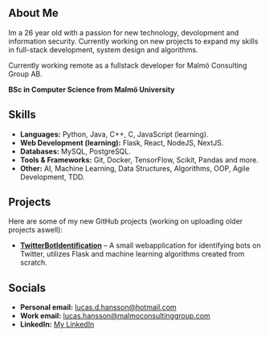 ## About Me  
Im a 26 year old with a passion for new technology, devolopment and information security. Currently working on new projects to expand my skills in full-stack development, system design and algorithms.

Currently working remote as a fullstack developer for Malmö Consulting Group AB.
 
**BSc in Computer Science from Malmö University**

## Skills  
- **Languages:** Python, Java, C++, C, JavaScript (learning).
- **Web Development (learning):** Flask, React, NodeJS, NextJS.
- **Databases:** MySQL, PostgreSQL.
- **Tools & Frameworks:** Git, Docker, TensorFlow, Scikit, Pandas and more.
- **Other:** AI, Machine Learning, Data Structures, Algorithms, OOP, Agile Development, TDD.

## Projects  
Here are some of my new GitHub projects (working on uploading older projects aswell):  
- **[TwitterBotIdentification]([link](https://github.com/lucasvonhagen/TwitterBotIdentification))** – A small webapplication for identifying bots on Twitter, utilizes Flask and machine learning algorithms created from scratch. 

## Socials
- **Personal email:** [lucas.d.hansson@hotmail.com](mailto:lucas.d.hansson@hotmail.com)
- **Work email:** [lucas.hansson@malmoconsultinggroup.com](mailto:lucas.hansson@malmoconsultinggroup.com)    
- **LinkedIn:** [My LinkedIn](https://www.linkedin.com/in/lucas-hansson-b97027264/)
